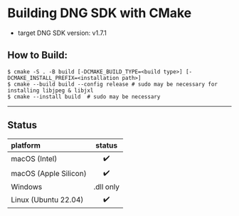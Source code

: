 # Building DNG SDK with CMake

- target DNG SDK version: v1.7.1

## How to Build:

```shell-session
$ cmake -S . -B build [-DCMAKE_BUILD_TYPE=<build type>] [-DCMAKE_INSTALL_PREFIX=<installation path>]
$ cmake --build build --config release # sudo may be necessary for installing libjpeg & libjxl
$ cmake --install build  # sudo may be necessary 
```

***

## Status

| platform              | status             |
|:----------------------|:------------------:|
| macOS (Intel)         | :heavy_check_mark: |
| macOS (Apple Silicon) | :heavy_check_mark: |
| Windows               | .dll only          |
| Linux (Ubuntu 22.04)  | :heavy_check_mark: |
